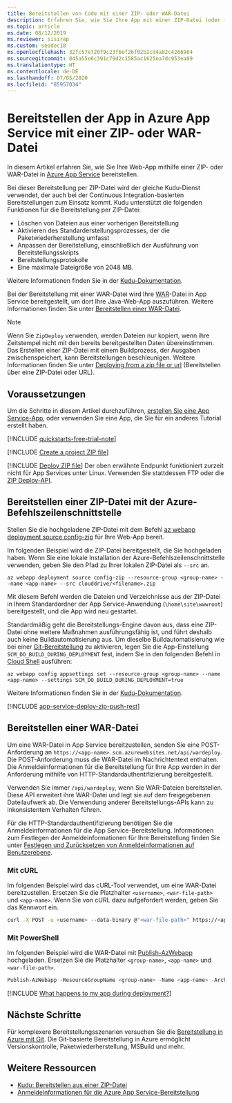 ```yaml
---
title: Bereitstellen von Code mit einer ZIP- oder WAR-Datei
description: Erfahren Sie, wie Sie Ihre App mit einer ZIP-Datei (oder für Java-Entwickler mit einer WAR-Datei) in Azure App Service bereitstellen.
ms.topic: article
ms.date: 08/12/2019
ms.reviewer: sisirap
ms.custom: seodec18
ms.openlocfilehash: 32fc57e720f9c23f6ef26f02b2cd4a82c4266984
ms.sourcegitcommit: 845a55e6c391c79d2c1585ac1625ea7dc953ea89
ms.translationtype: HT
ms.contentlocale: de-DE
ms.lasthandoff: 07/05/2020
ms.locfileid: "85957034"
---
```

# <a name="deploy-your-app-to-azure-app-service-with-a-zip-or-war-file"></a>Bereitstellen der App in Azure App Service mit einer ZIP- oder WAR-Datei

In diesem Artikel erfahren Sie, wie Sie Ihre Web-App mithilfe einer ZIP- oder WAR-Datei in [Azure App Service](overview.md) bereitstellen. 

Bei dieser Bereitstellung per ZIP-Datei wird der gleiche Kudu-Dienst verwendet, der auch bei der Continuous Integration-basierten Bereitstellungen zum Einsatz kommt. Kudu unterstützt die folgenden Funktionen für die Bereitstellung per ZIP-Datei: 

- Löschen von Dateien aus einer vorherigen Bereitstellung
- Aktivieren des Standarderstellungsprozesses, der die Paketwiederherstellung umfasst
- Anpassen der Bereitstellung, einschließlich der Ausführung von Bereitstellungsskripts  
- Bereitstellungsprotokolle 
- Eine maximale Dateigröße von 2048 MB.

Weitere Informationen finden Sie in der [Kudu-Dokumentation](https://github.com/projectkudu/kudu/wiki/Deploying-from-a-zip-file).

Bei der Bereitstellung mit einer WAR-Datei wird Ihre [WAR](https://wikipedia.org/wiki/WAR_(file_format))-Datei in App Service bereitgestellt, um dort Ihre Java-Web-App auszuführen. Weitere Informationen finden Sie unter [Bereitstellen einer WAR-Datei](#deploy-war-file).

> [!NOTE]
> Wenn Sie `ZipDeploy` verwenden, werden Dateien nur kopiert, wenn ihre Zeitstempel nicht mit den bereits bereitgestellten Daten übereinstimmen. Das Erstellen einer ZIP-Datei mit einem Buildprozess, der Ausgaben zwischenspeichert, kann Bereitstellungen beschleunigen. Weitere Informationen finden Sie unter [Deploying from a zip file or url](https://github.com/projectkudu/kudu/wiki/Deploying-from-a-zip-file-or-url) (Bereitstellen über eine ZIP-Datei oder URL).

## <a name="prerequisites"></a>Voraussetzungen

Um die Schritte in diesem Artikel durchzuführen, [erstellen Sie eine App Service-App](/azure/app-service/), oder verwenden Sie eine App, die Sie für ein anderes Tutorial erstellt haben.

[!INCLUDE [quickstarts-free-trial-note](../../includes/quickstarts-free-trial-note.md)]

[!INCLUDE [Create a project ZIP file](../../includes/app-service-web-deploy-zip-prepare.md)]

[!INCLUDE [Deploy ZIP file](../../includes/app-service-web-deploy-zip.md)]
Der oben erwähnte Endpunkt funktioniert zurzeit nicht für App Services unter Linux. Verwenden Sie stattdessen FTP oder die [ZIP Deploy-API](https://docs.microsoft.com/azure/app-service/containers/app-service-linux-faq#continuous-integration-and-deployment).

## <a name="deploy-zip-file-with-azure-cli"></a>Bereitstellen einer ZIP-Datei mit der Azure-Befehlszeilenschnittstelle

Stellen Sie die hochgeladene ZIP-Datei mit dem Befehl [az webapp deployment source config-zip](/cli/azure/webapp/deployment/source?view=azure-cli-latest#az-webapp-deployment-source-config-zip) für Ihre Web-App bereit.  

Im folgenden Beispiel wird die ZIP-Datei bereitgestellt, die Sie hochgeladen haben. Wenn Sie eine lokale Installation der Azure-Befehlszeilenschnittstelle verwenden, geben Sie den Pfad zu Ihrer lokalen ZIP-Datei als `--src` an.

```azurecli-interactive
az webapp deployment source config-zip --resource-group <group-name> --name <app-name> --src clouddrive/<filename>.zip
```

Mit diesem Befehl werden die Dateien und Verzeichnisse aus der ZIP-Datei in Ihrem Standardordner der App Service-Anwendung (`\home\site\wwwroot`) bereitgestellt, und die App wird neu gestartet.

Standardmäßig geht die Bereitstellungs-Engine davon aus, dass eine ZIP-Datei ohne weitere Maßnahmen ausführungsfähig ist, und führt deshalb auch keine Buildautomatisierung aus. Um dieselbe Buildautomatisierung wie bei einer [Git-Bereitstellung](deploy-local-git.md) zu aktivieren, legen Sie die App-Einstellung `SCM_DO_BUILD_DURING_DEPLOYMENT` fest, indem Sie in den folgenden Befehl in [Cloud Shell](https://shell.azure.com) ausführen:

```azurecli-interactive
az webapp config appsettings set --resource-group <group-name> --name <app-name> --settings SCM_DO_BUILD_DURING_DEPLOYMENT=true
```

Weitere Informationen finden Sie in der [Kudu-Dokumentation](https://github.com/projectkudu/kudu/wiki/Deploying-from-a-zip-file-or-url).

[!INCLUDE [app-service-deploy-zip-push-rest](../../includes/app-service-deploy-zip-push-rest.md)]  

## <a name="deploy-war-file"></a>Bereitstellen einer WAR-Datei

Um eine WAR-Datei in App Service bereitzustellen, senden Sie eine POST-Anforderung an `https://<app-name>.scm.azurewebsites.net/api/wardeploy`. Die POST-Anforderung muss die WAR-Datei im Nachrichtentext enthalten. Die Anmeldeinformationen für die Bereitstellung für Ihre App werden in der Anforderung mithilfe von HTTP-Standardauthentifizierung bereitgestellt.

Verwenden Sie immer `/api/wardeploy`, wenn Sie WAR-Dateien bereitstellen. Diese API erweitert ihre WAR-Datei und legt sie auf dem freigegebenen Dateilaufwerk ab. Die Verwendung anderer Bereitstellungs-APIs kann zu inkonsistentem Verhalten führen. 

Für die HTTP-Standardauthentifizierung benötigen Sie die Anmeldeinformationen für die App Service-Bereitstellung. Informationen zum Festlegen der Anmeldeinformationen für Ihre Bereitstellung finden Sie unter [Festlegen und Zurücksetzen von Anmeldeinformationen auf Benutzerebene](deploy-configure-credentials.md#userscope).

### <a name="with-curl"></a>Mit cURL

Im folgenden Beispiel wird das cURL-Tool verwendet, um eine WAR-Datei bereitzustellen. Ersetzen Sie die Platzhalter `<username>`, `<war-file-path>` und `<app-name>`. Wenn Sie von cURL dazu aufgefordert werden, geben Sie das Kennwort ein.

```bash
curl -X POST -u <username> --data-binary @"<war-file-path>" https://<app-name>.scm.azurewebsites.net/api/wardeploy
```

### <a name="with-powershell"></a>Mit PowerShell

Im folgenden Beispiel wird die WAR-Datei mit [Publish-AzWebapp](/powershell/module/az.websites/publish-azwebapp) hochgeladen. Ersetzen Sie die Platzhalter `<group-name>`, `<app-name>` und `<war-file-path>`.

```powershell
Publish-AzWebapp -ResourceGroupName <group-name> -Name <app-name> -ArchivePath <war-file-path>
```

[!INCLUDE [What happens to my app during deployment?](../../includes/app-service-deploy-atomicity.md)]

## <a name="next-steps"></a>Nächste Schritte

Für komplexere Bereitstellungsszenarien versuchen Sie die [Bereitstellung in Azure mit Git](deploy-local-git.md). Die Git-basierte Bereitstellung in Azure ermöglicht Versionskontrolle, Paketwiederherstellung, MSBuild und mehr.

## <a name="more-resources"></a>Weitere Ressourcen

* [Kudu: Bereitstellen aus einer ZIP-Datei](https://github.com/projectkudu/kudu/wiki/Deploying-from-a-zip-file)
* [Anmeldeinformationen für die Azure App Service-Bereitstellung](deploy-ftp.md)
